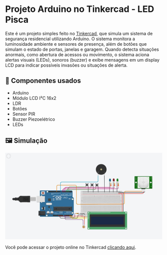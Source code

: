 # Projeto Arduino no Tinkercad - LED Pisca

Este é um projeto simples feito no [Tinkercad](https://www.tinkercad.com/), que simula um sistema de segurança residencial utilizando Arduino. O sistema monitora a luminosidade ambiente e sensores de presença, além de botões que simulam o estado de portas, janelas e garagem. Quando detecta situações anormais, como abertura de acessos ou movimento, o sistema aciona alertas visuais (LEDs), sonoros (buzzer) e exibe mensagens em um display LCD para indicar possíveis invasões ou situações de alerta.

## 🔧 Componentes usados
- Arduino 
- Módulo LCD I²C 16x2
- LDR 
- Botões 
- Sensor PIR
- Buzzer Piezoelétrico
- LEDs 

## 🖼️ Simulação
![Circuito](Imagens/sistema_arduino.JPG)

Você pode acessar o projeto online no Tinkercad [clicando aqui](https://www.tinkercad.com/things/4sYZvdjZxx8-projeto-iot-alarmes-e-sensores).
